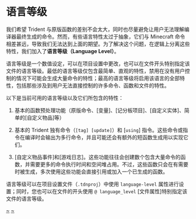 # 语言等级

我们希望 Trident 与原版函数的差别不会太大，同时也尽量避免让用户无法理解编译器最终生成的命令。然而，有些语言特性太过于抽象，它们与 Minecraft 命令相差甚远，导致我们无法达到上面的期望。为了解决这个问题，在逻辑上分离这些特性，我们加入了**语言等级（Language Level）**。

语言等级是一个数值设定，可以在项目设置中更改，也可以在文件开头特别指定该文件的语言等级。最低的语言等级仅包含最简单、直观的特性，禁用在没有用户控制的情况下可能会生成大量命令的特性；最高的语言等级将启用该语言的全部特性，包括那些涉及到用户无法直接控制的许多命令、函数和文件的特性。

以下是当前可用的语言等级以及它们所包含的特性：

1. 基本的函数预处理功能（原版命令、[变量]、[记分板项目]、[自定义实体]、简单的[自定义物品]等）

2. 基本的 Trident 独有命令（<code>[tag] [update]</code>）和 [`using`] 指令。这些命令或指令在编译时会输出为多行命令，并且可能还会有额外的短函数生成用以实现它们。

3. [自定义物品事件]和[游戏日志]。这些功能往往会创建数个包含大量命令的函数，并需要更多的命令执行时间和空间堆占用。不过，这些函数只会在有需要时被生成，多次使用这些功能会直接引用或加入一个已生成的函数。

语言等级可以在项目设置文件（`.tdnproj`）中使用 `language-level` 属性进行设置；同时，您也可以在文件的开头使用 `@ language_level` [文件属性]特别指定该文件的语言等级。

[~](/~link)
[~](/~clink)